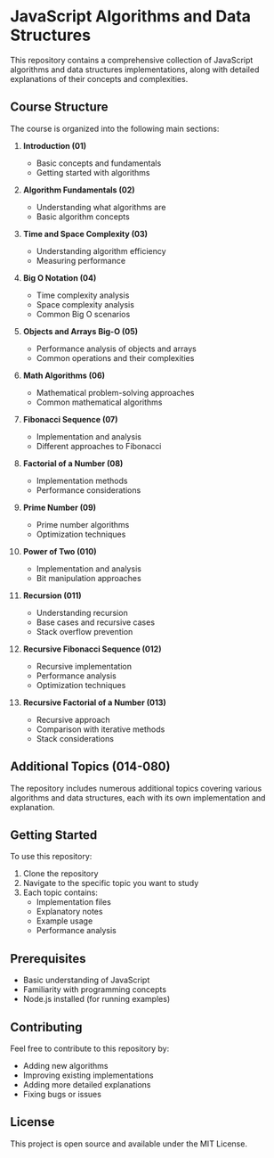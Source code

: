 # JavaScript Algorithms and Data Structures

This repository contains a comprehensive collection of JavaScript algorithms and data structures implementations, along with detailed explanations of their concepts and complexities.

## Course Structure

The course is organized into the following main sections:

1. **Introduction (01)**

   - Basic concepts and fundamentals
   - Getting started with algorithms

2. **Algorithm Fundamentals (02)**

   - Understanding what algorithms are
   - Basic algorithm concepts

3. **Time and Space Complexity (03)**

   - Understanding algorithm efficiency
   - Measuring performance

4. **Big O Notation (04)**

   - Time complexity analysis
   - Space complexity analysis
   - Common Big O scenarios

5. **Objects and Arrays Big-O (05)**

   - Performance analysis of objects and arrays
   - Common operations and their complexities

6. **Math Algorithms (06)**

   - Mathematical problem-solving approaches
   - Common mathematical algorithms

7. **Fibonacci Sequence (07)**

   - Implementation and analysis
   - Different approaches to Fibonacci

8. **Factorial of a Number (08)**

   - Implementation methods
   - Performance considerations

9. **Prime Number (09)**

   - Prime number algorithms
   - Optimization techniques

10. **Power of Two (010)**

    - Implementation and analysis
    - Bit manipulation approaches

11. **Recursion (011)**

    - Understanding recursion
    - Base cases and recursive cases
    - Stack overflow prevention

12. **Recursive Fibonacci Sequence (012)**

    - Recursive implementation
    - Performance analysis
    - Optimization techniques

13. **Recursive Factorial of a Number (013)**
    - Recursive approach
    - Comparison with iterative methods
    - Stack considerations

## Additional Topics (014-080)

The repository includes numerous additional topics covering various algorithms and data structures, each with its own implementation and explanation.

## Getting Started

To use this repository:

1. Clone the repository
2. Navigate to the specific topic you want to study
3. Each topic contains:
   - Implementation files
   - Explanatory notes
   - Example usage
   - Performance analysis

## Prerequisites

- Basic understanding of JavaScript
- Familiarity with programming concepts
- Node.js installed (for running examples)

## Contributing

Feel free to contribute to this repository by:

- Adding new algorithms
- Improving existing implementations
- Adding more detailed explanations
- Fixing bugs or issues

## License

This project is open source and available under the MIT License.
